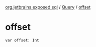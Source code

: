 [org.jetbrains.exposed.sql](../index.md) / [Query](index.md) / [offset](.)

# offset

`var offset: Int`